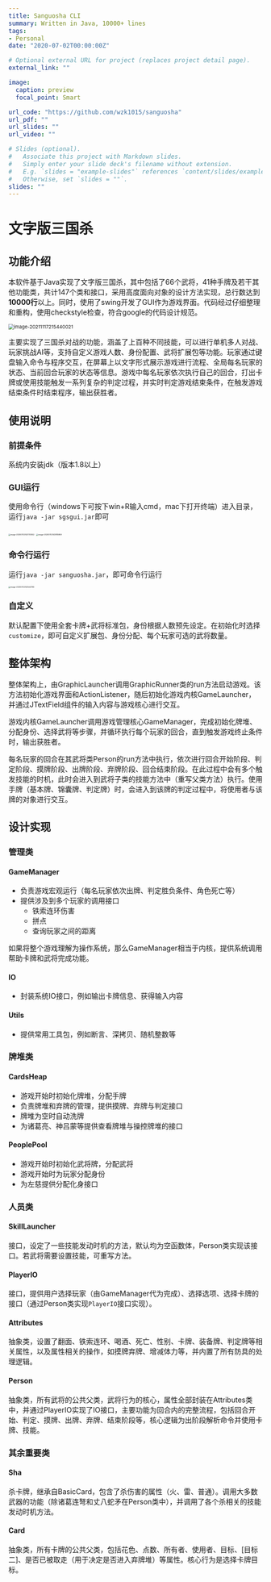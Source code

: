 ```yaml
---
title: Sanguosha CLI
summary: Written in Java, 10000+ lines
tags:
- Personal
date: "2020-07-02T00:00:00Z"

# Optional external URL for project (replaces project detail page).
external_link: ""

image:
  caption: preview
  focal_point: Smart

url_code: "https://github.com/wzk1015/sanguosha"
url_pdf: ""
url_slides: ""
url_video: ""

# Slides (optional).
#   Associate this project with Markdown slides.
#   Simply enter your slide deck's filename without extension.
#   E.g. `slides = "example-slides"` references `content/slides/example-slides.md`.
#   Otherwise, set `slides = ""`.
slides: ""
---
```


# 文字版三国杀

## 功能介绍

本软件基于Java实现了文字版三国杀，其中包括了66个武将，41种手牌及若干其他功能类，共计147个类和接口，采用高度面向对象的设计方法实现，总行数达到**10000行**以上。同时，使用了swing开发了GUI作为游戏界面。代码经过仔细整理和重构，使用checkstyle检查，符合google的代码设计规范。

<img src="https://raw.githubusercontent.com/wzk1015/sanguosha/master/README.assets/image-20211117215440021.png" alt="image-20211117215440021" style="zoom: 67%;" />

主要实现了三国杀对战的功能，涵盖了上百种不同技能，可以进行单机多人对战、玩家挑战AI等，支持自定义游戏人数、身份配置、武将扩展包等功能。玩家通过键盘输入命令与程序交互，在屏幕上以文字形式展示游戏进行流程、全局每名玩家的状态、当前回合玩家的状态等信息。游戏中每名玩家依次执行自己的回合，打出卡牌或使用技能触发一系列复杂的判定过程，并实时判定游戏结束条件，在触发游戏结束条件时结束程序，输出获胜者。





## 使用说明

### 前提条件

系统内安装jdk（版本1.8以上）

### GUI运行

使用命令行（windows下可按下win+R输入cmd，mac下打开终端）进入目录，运行`java -jar sgsgui.jar`即可

<img src="https://raw.githubusercontent.com/wzk1015/sanguosha/master/README.assets/image-20200702143730552.png" alt="image-20200702143730552" style="zoom: 25%;" />

<img src="https://raw.githubusercontent.com/wzk1015/sanguosha/master/README.assets/image-20200702143815869.png" alt="image-20200702143815869" style="zoom: 25%;" />

### 命令行运行

运行`java -jar sanguosha.jar`，即可命令行运行

<img src="https://raw.githubusercontent.com/wzk1015/sanguosha/master/README.assets/image-20200702143543760.png" alt="image-20200702143543760" style="zoom: 25%;" />

### 自定义

默认配置下使用全套卡牌+武将标准包，身份根据人数预先设定。在初始化时选择`customize`，即可自定义扩展包、身份分配、每个玩家可选的武将数量。



## 整体架构

整体架构上，由GraphicLauncher调用GraphicRunner类的run方法启动游戏。该方法初始化游戏界面和ActionListener，随后初始化游戏内核GameLauncher，并通过JTextField组件的输入内容与游戏核心进行交互。

游戏内核GameLauncher调用游戏管理核心GameManager，完成初始化牌堆、分配身份、选择武将等步骤，并循环执行每个玩家的回合，直到触发游戏终止条件时，输出获胜者。

每名玩家的回合在其武将类Person的run方法中执行，依次进行回合开始阶段、判定阶段、摸牌阶段、出牌阶段、弃牌阶段、回合结束阶段。在此过程中会有多个触发技能的时机，此时会进入到武将子类的技能方法中（重写父类方法）执行。使用手牌（基本牌、锦囊牌、判定牌）时，会进入到该牌的判定过程中，将使用者与该牌的对象进行交互。



## 设计实现

### 管理类

#### GameManager

* 负责游戏宏观运行（每名玩家依次出牌、判定胜负条件、角色死亡等）
* 提供涉及到多个玩家的调用接口
  * 铁索连环伤害
  * 拼点
  * 查询玩家之间的距离

如果将整个游戏理解为操作系统，那么GameManager相当于内核，提供系统调用帮助卡牌和武将完成功能。

#### IO

* 封装系统IO接口，例如输出卡牌信息、获得输入内容


#### Utils

* 提供常用工具包，例如断言、深拷贝、随机整数等



### 牌堆类

#### CardsHeap

* 游戏开始时初始化牌堆，分配手牌
* 负责牌堆和弃牌的管理，提供摸牌、弃牌与判定接口
* 牌堆为空时自动洗牌
* 为诸葛亮、神吕蒙等提供查看牌堆与操控牌堆的接口

#### PeoplePool

* 游戏开始时初始化武将牌，分配武将
* 游戏开始时为玩家分配身份
* 为左慈提供分配化身接口



### 人员类

#### SkillLauncher

接口，设定了一些技能发动时机的方法，默认均为空函数体，Person类实现该接口。若武将需要设置技能，可重写方法。

#### PlayerIO

接口，提供用户选择玩家（由GameManager代为完成）、选择选项、选择卡牌的接口（通过Person类实现`PlayerIO`接口实现）。

#### Attributes

抽象类，设置了翻面、铁索连环、喝酒、死亡、性别、卡牌、装备牌、判定牌等相关属性，以及属性相关的操作，如摸牌弃牌、增减体力等，并内置了所有防具的处理逻辑。

#### Person

抽象类，所有武将的公共父类，武将行为的核心，属性全部封装在Attributes类中，并通过PlayerIO实现了IO接口，主要功能为回合内的完整流程，包括回合开始、判定、摸牌、出牌、弃牌、结束阶段等，核心逻辑为出阶段解析命令并使用卡牌、技能。



### 其余重要类

#### Sha

杀卡牌，继承自BasicCard，包含了杀伤害的属性（火、雷、普通）。调用大多数武器的功能（除诸葛连弩和丈八蛇矛在Person类中），并调用了各个杀相关的技能发动时机方法。

#### Card

抽象类，所有卡牌的公共父类，包括花色、点数、所有者、使用者、目标、[目标二]、是否已被取走（用于决定是否进入弃牌堆）等属性。核心行为是选择卡牌目标。
